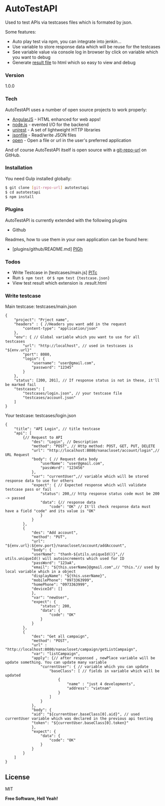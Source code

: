 # AutoTestAPI

Used to test APIs via testcases files which is formated by json. 

Some features:

  - Auto play test via npm, you can integrate into jenkin...
  - Use variable to store response data which will be reuse for the testcases 
  - See variable value via console log in browser by click on variable which you want to debug
  - Generate [result file] to html which so easy to view and debug

### Version
1.0.0

### Tech

AutoTestAPI uses a number of open source projects to work properly:

* [AngularJS] - HTML enhanced for web apps!
* [node.js] - evented I/O for the backend
* [unirest] - A set of lightweight HTTP libraries
* [jsonfile] - Read/write JSON files 
* [open] - Open a file or url in the user's preferred application

And of course AutoTestAPI itself is open source with a [git-repo-url]
 on GitHub.

### Installation

You need Gulp installed globally:

```sh
$ git clone [git-repo-url] autotestapi
$ cd autotestapi
$ npm install
```

### Plugins

AutoTestAPI is currently extended with the following plugins

* Github

Readmes, how to use them in your own application can be found here:

* [plugins/github/README.md] [PlGh]

### Todos

 - Write Testcase in [testcases/main.js] [PlTc]
 - Run ``$ npm test `` or ``$ npm test {testcase.json} ``
 - View test result which extension is .result.html

### Write testcase
Main testcase: testcases/main.json

```
{
	"project": "Prject name",
	"headers" : { //Headers you want add in the request
		"content-type": "application/json" 
	},
	"env": { // Global variable which you want to use for all testcases
		"url": "http://localhost", // used in testcases is "${env.url}"
		"port": 8080,
		"login": {
			"username": "user@gmail.com",
			"password": "12345"
		}
	},
	"status": [200, 201], // If response status is not in these, it'll be marked fail
	"testcases": [
		"testcases/login.json", // your testcase file
		"testcases/account.json"
	]
}
```

Your testcase: testcases/login.json
```
{
	"title": "API Login", // title testcase
	"api": [
		{// Request to API
			"des": "Login", // Description
			"method": "POST", // Http method: POST, GET, PUT, DELETE
			"url": "http://localhost:8080/nanacloset/account/login",// URL Request
			"body": { // Request data body
			    "userName": "user@gmail.com",
			    "passWord": "123456"
			},
			"var": "currentUser",// variable which will be stored response data to use for others
			"expect": { // Expected response which will validate testcase pass or fail
				"status": 200,// http response status code must be 200 -> passed
				"data": {// response data
					"code": "OK" // It'll check response data must have a field "code" and its value is "OK" 
				}
			}
		},
		{
			"des": "Add account",
			"method": "PUT",
			"url": "${env.url}:${env.port}/nanacloset/account/addAccount",
			"body": {
		    "userName": "thanh-${utils.uniqueId()}",// utils.uniqueId() will autoincrements which used for ID
		    "passWord": "123aA",
		    "email": "${this.userName}@gmail.com",// "this."// used by local variable which in a object
		    "displayName": "${this.userName}",
		    "mobilePhone": "0973363999",
		    "homePhone": "0973363999",
		    "deviceId": []
			},
			"var": "newUser",
			"expect": {
				"status": 200,
				"data": {
					"code": "OK"
				}
			}
		},
		{
			"des": "Get all campaign",
			"method": "POST",
			"url" : "http://localhost:8080/nanacloset/campaign/getListCampaign",
			"var": "listCampaign",
			"apply": {// after responsed , newPlace variable will be update something. You can update many variable
				"currentUser": { // variable which you can update
					"baseClass": [ // fields in variable which will be updated
						{
							"name" : "just 4 developments", 
							"address": "vietnam"
						}
					]
				}
			},
			"body": {
		    "aid": "${currentUser.baseClass[0].aid}", // used currentUser variable which was declared in the previous api testing
		    "token": "${currentUser.baseClass[0].token}"
			},
			"expect": {
				"data": {
					"code": "OK"
				}	
			}
		}
	]
}
```

License
----

MIT


**Free Software, Hell Yeah!**

   [result file]: <https://github.com/just4developments/autotestapi/blob/master/What%20seat.result.html>
   [git-repo-url]: <https://github.com/just4developments/autotestapi.git>
   [node.js]: <http://nodejs.org>
   [AngularJS]: <http://angularjs.org>
   [unirest]: <http://unirest.io/nodejs.html>
   [jsonfile]: <https://www.npmjs.com/package/jsonfile>
   [open]: <https://www.npmjs.com/package/open>

   [PlGh]:  <https://github.com/just4developments/autotestapi/blob/master/README.md>
   [PlTc]: <https://github.com/just4developments/autotestapi/blob/master/testcases/main.json>

